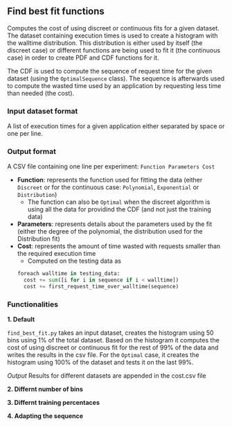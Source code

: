 ## Find best fit functions

Computes the cost of using discreet or continuous fits for a given dataset. 
The dataset containing execution times is used to create a histogram with the walltime distribution.
This distribution is either used by itself (the discreet case)
or different functions are being used to fit it (the continuous case) in order to create PDF and CDF functions for it.

The CDF is used to compute the sequence of request time for the given dataset (using the `OptimalSequence` class). 
The sequence is afterwards used to compute the wasted time used by an application by requesting less time than needed (the cost).

### Input dataset format

A list of execution times for a given application either separated by space or one per line. 

### Output format

A CSV file containing one line per experiment: `Function Parameters Cost`

 * **Function**: represents the function used for fitting the data (either `Discreet` or for the continuous case: `Polynomial`, `Exponential` or `Distribution`)
     * The function can also be `Optimal` when the discreet algorithm is using all the data for providind the CDF (and not just the training data)
 * **Parameters**: represents details about the parameters used by the fit (either the degree of the polynomial, the distribution used for the Distribution fit)
 * **Cost**: represents the amount of time wasted with requests smaller than the required execution time
     * Computed on the testing data as 
     ```python
     foreach walltime in testing_data:
       cost += sum([i for i in sequence if i < walltime])
       cost += first_request_time_over_walltime(sequence)
     ```

### Functionalities

**1. Default**

`find_best_fit.py` takes an input dataset, creates the histogram using 50 bins using 1% of the total dataset. Based on the histogram it computes the cost of using discreet or continuous fit for the rest of 99% of the data and writes the results in the csv file. For the `Optimal` case, it creates the histogram using 100% of the dataset and tests it on the last 99%.

*Output* Results for different datasets are appended in the cost.csv file

**2. Differnt number of bins**

**3. Differnt training percentaces**

**4. Adapting the sequence**
